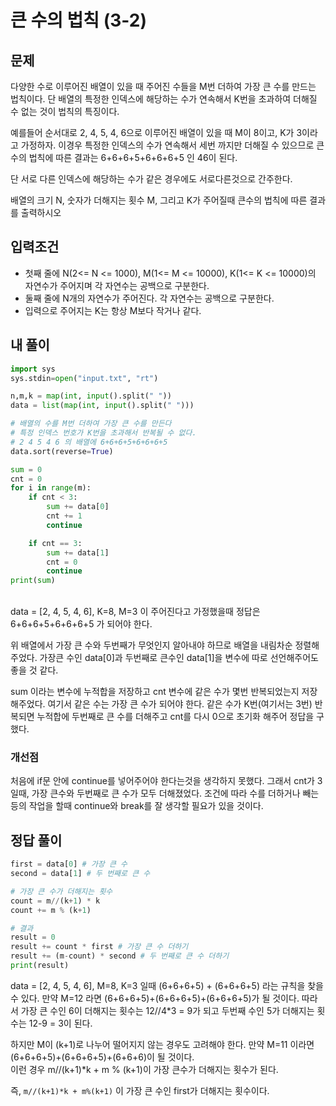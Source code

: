# 큰 수의 법칙 (3-2)
## 문제
다양한 수로 이루어진 배열이 있을 때 주어진 수들을 M번 더하여 가장 큰 수를 만드는 법칙이다. 단 배열의 특정한 인덱스에 해당하는 수가 연속해서 K번을 초과하여 더해질 수 없는 것이 법칙의 특징이다.

예를들어 순서대로 2, 4, 5, 4, 6으로 이루어진 배열이 있을 때 M이 8이고, K가 3이라고 가정하자. 이경우 특정한 인덱스의 수가 연속해서 세번 까지만 더해질 수 있으므로 큰 수의 법칙에 따른 결과는
6+6+6+5+6+6+6+5 인 46이 된다.

단 서로 다른 인덱스에 해당하는 수가 같은 경우에도 서로다른것으로 간주한다.

배열의 크기 N, 숫자가 더해지는 횟수 M, 그리고 K가 주어질때 큰수의 법칙에 따른 결과를 출력하시오

## 입력조건
- 첫째 줄에 N(2<= N <= 1000), M(1<= M <= 10000), K(1<= K <= 10000)의 자연수가 주어지며 각 자연수는 공백으로 구분한다.
- 둘째 줄에 N개의 자연수가 주어진다. 각 자연수는 공백으로 구분한다.
- 입력으로 주어지는 K는 항상 M보다 작거나 같다.

## 내 풀이
``` python
import sys
sys.stdin=open("input.txt", "rt")

n,m,k = map(int, input().split(" "))
data = list(map(int, input().split(" ")))

# 배열의 수를 M번 더하여 가장 큰 수를 만든다
# 특정 인덱스 번호가 K번을 초과해서 반복될 수 없다.
# 2 4 5 4 6 의 배열에 6+6+6+5+6+6+6+5
data.sort(reverse=True)

sum = 0
cnt = 0
for i in range(m):
    if cnt < 3:
        sum += data[0]
        cnt += 1
        continue

    if cnt == 3:
        sum += data[1]
        cnt = 0
        continue
print(sum)
```
<br>
data = [2, 4, 5, 4, 6], K=8, M=3 이 주어진다고 가정했을때 정답은 6+6+6+5+6+6+6+5 가 되어야 한다.

위 배열에서 가장 큰 수와 두번째가 무엇인지 알아내야 하므로 배열을 내림차순 정렬해주었다.
가장큰 수인 data[0]과 두번째로 큰수인 data[1]을 변수에 따로 선언해주어도 좋을 것 같다.

sum 이라는 변수에 누적합을 저장하고 cnt 변수에 같은 수가 몇번 반복되었는지 저장해주었다.
여기서 같은 수는 가장 큰 수가 되어야 한다. 같은 수가 K번(여기서는 3번) 반복되면 누적합에 두번째로 큰 수를 더해주고 cnt를 다시 0으로 초기화 해주어 정답을 구했다.

### 개선점
처음에 if문 안에 continue를 넣어주어야 한다는것을 생각하지 못했다. 그래서 cnt가 3일때, 가장 큰수와 두번째로 큰 수가 모두 더해졌었다.
조건에 따라 수를 더하거나 빼는등의 작업을 할때 continue와 break를 잘 생각할 필요가 있을 것이다.

## 정답 풀이
```python
first = data[0] # 가장 큰 수
second = data[1] # 두 번째로 큰 수

# 가장 큰 수가 더해지는 횟수
count = m//(k+1) * k
count += m % (k+1)

# 결과
result = 0
result += count * first # 가장 큰 수 더하기
result += (m-count) * second # 두 번째로 큰 수 더하기
print(result)
```

data = [2, 4, 5, 4, 6], M=8, K=3 일때 (6+6+6+5) + (6+6+6+5) 라는 규칙을 찾을 수 있다.
만약 M=12 라면 (6+6+6+5)+(6+6+6+5)+(6+6+6+5)가 될 것이다. 따라서 가장 큰 수인 6이 더해지는 횟수는 12//4*3 = 9가 되고 두번째 수인 5가 더해지는 횟수는 12-9 = 3이 된다.

하지만 M이 (k+1)로 나누어 떨어지지 않는 경우도 고려해야 한다.
만약 M=11 이라면 (6+6+6+5)+(6+6+6+5)+(6+6+6)이 될 것이다. <br>
이런 경우 m//(k+1)*k + m % (k+1)이 가장 큰수가 더해지는 횟수가 된다.

즉, ```m//(k+1)*k + m%(k+1)``` 이 가장 큰 수인 first가 더해지는 횟수이다.
